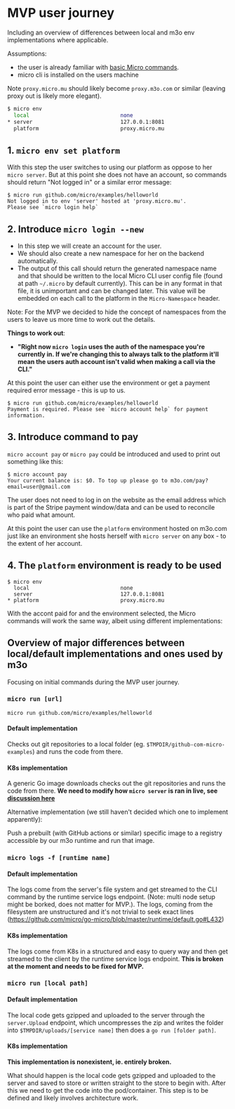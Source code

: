 # MVP user journey
Including an overview of differences between local and m3o env implementations where applicable.

Assumptions:
- the user is already familiar with [basic Micro commands](https://dev.m3o.com/getting-started).
- micro cli is installed on the users machine

Note `proxy.micro.mu` should likely become `proxy.m3o.com` or similar (leaving proxy out is likely more elegant).

```sh
$ micro env
  local                             none
* server                            127.0.0.1:8081
  platform                          proxy.micro.mu
```

## 1. `micro env set platform`

With this step the user switches to using our platform as oppose to her `micro server`. But at this point she does not have an account, so  commands should return "Not logged in" or a similar error message:
```
$ micro run github.com/micro/examples/helloworld
Not logged in to env 'server' hosted at 'proxy.micro.mu'.
Please see `micro login help`
```

## 2. Introduce `micro login --new`

- In this step we will create an account for the user.
- We should also create a new namespace for her on the backend automatically.
- The output of this call should return the generated namespace name and that should be written to the local Micro CLI user config file (found at path `~/.micro` by default currently). This can be in any format in that file, it is unimportant and can be changed later. This value will be embedded on each call to the platform in the `Micro-Namespace` header.

Note: For the MVP we decided to hide the concept of namespaces from the users to leave us more time to work out the details.

**Things to work out**:
- **"Right now `micro login` uses the auth of the namespace you're currently in. If we're changing this to always talk to the platform it'll mean the users auth account isn't valid when making a call via the CLI."**

At this point the user can either use the environment or get a payment required error message - this is up to us.

```
$ micro run github.com/micro/examples/helloworld
Payment is required. Please see `micro account help` for payment information. 
```

## 3. Introduce command to pay

`micro account pay` or `micro pay` could be introduced and used to print out something like this:

```
$ micro account pay
Your current balance is: $0. To top up please go to m3o.com/pay?email=user@gmail.com
```

The user does not need to log in on the website as the email address which is part of the Stripe payment window/data and can be used to reconcile who paid what amount.

At this point the user can use the `platform` environment hosted on m3o.com just like an environment she hosts herself with `micro server` on any box - to the extent of her account.

## 4. The `platform` environment is ready to be used

```
$ micro env
  local                             none
  server                            127.0.0.1:8081
* platform                          proxy.micro.mu
```

With the accont paid for and the environment selected, the Micro commands will work the same way, albeit using different implementations:

## Overview of major differences between local/default implementations and ones used by m3o

Focusing on initial commands during the MVP user journey.

### `micro run [url]`

```
micro run github.com/micro/examples/helloworld
```

#### Default implementation

Checks out git repositories to a local folder (eg. `$TMPDIR/github-com-micro-examples`) and runs the code from there.

#### K8s implementation

A generic Go image downloads checks out the git repositories and runs the code from there. **We need to modify how `micro server` is ran in live, see [discussion here](https://github.com/micro/development/pull/221)**

Alternative implementation (we still haven't decided which one to implement apparently):

Push a prebuilt (with GitHub actions or similar) specific image to a registry accessible by our m3o runtime and run that image.

### `micro logs -f [runtime name]`

#### Default implementation

The logs come from the server's file system and get streamed to the CLI command by the runtime service logs endpoint. (Note: multi node setup might be borked, does not matter for MVP.). The logs, coming from the filesystem are unstructured and it's not trivial to seek exact lines (https://github.com/micro/go-micro/blob/master/runtime/default.go#L432)

#### K8s implementation

The logs come from K8s in a structured and easy to query way and then get streamed to the client by the runtime service logs endpoint. **This is broken at the moment and needs to be fixed for MVP.**

### `micro run [local path]`

#### Default implementation

The local code gets gzipped and uploaded to the server through the `server.Upload` endpoint, which uncompresses the zip and writes the folder into `$TMPDIR/uploads/[service name]` then does a `go run [folder path]`.

#### K8s implementation

**This implementation is nonexistent, ie. entirely broken.**

What should happen is the local code gets gzipped and uploaded to the server and saved to store or written straight to the store to begin with. After this we need to get the code into the pod/container. This step is to be defined and likely involves architecture work.
